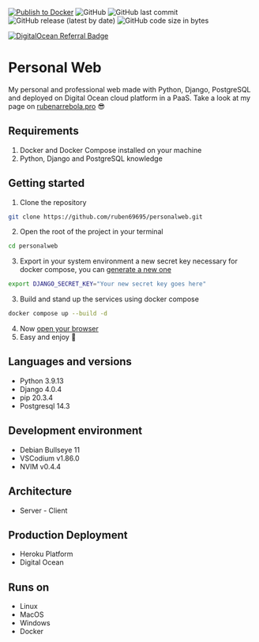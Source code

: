 [![Publish to Docker](https://github.com/ruben69695/personalweb/actions/workflows/deploy.yml/badge.svg)](https://github.com/ruben69695/personalweb/actions/workflows/deploy.yml)
![GitHub](https://img.shields.io/github/license/ruben69695/personalweb?color=purple)
![GitHub last commit](https://img.shields.io/github/last-commit/ruben69695/personalweb)
![GitHub release (latest by date)](https://img.shields.io/github/v/release/ruben69695/personalweb?color=purple)
![GitHub code size in bytes](https://img.shields.io/github/languages/code-size/ruben69695/personalweb?color=purple)

[![DigitalOcean Referral Badge](https://web-platforms.sfo2.digitaloceanspaces.com/WWW/Badge%203.svg)](https://www.digitalocean.com/?refcode=e212aaa8b0c3&utm_campaign=Referral_Invite&utm_medium=Referral_Program&utm_source=badge) 

# Personal Web
My personal and professional web made with Python, Django, PostgreSQL and deployed on Digital Ocean cloud platform in a PaaS.
Take a look at my page on [rubenarrebola.pro](https://www.rubenarrebola.pro) 😎

## Requirements
1. Docker and Docker Compose installed on your machine
2. Python, Django and PostgreSQL knowledge

## Getting started
1. Clone the repository
```bash
git clone https://github.com/ruben69695/personalweb.git
```
2. Open the root of the project in your terminal
```bash
cd personalweb
```
3. Export in your system environment a new secret key necessary for docker compose, you can [generate a new one](https://djecrety.ir/)
```bash
export DJANGO_SECRET_KEY="Your new secret key goes here"
```
3. Build and stand up the services using docker compose
```bash
docker compose up --build -d
```
4. Now [open your browser](http://127.0.0.1:8000/)
5. Easy and enjoy 🍻

## Languages and versions
- Python 3.9.13
- Django 4.0.4
- pip 20.3.4
- Postgresql 14.3

## Development environment
- Debian Bullseye 11
- VSCodium v1.86.0
- NVIM v0.4.4

## Architecture
- Server - Client

## Production Deployment
- Heroku Platform
- Digital Ocean

## Runs on
- Linux
- MacOS
- Windows
- Docker
